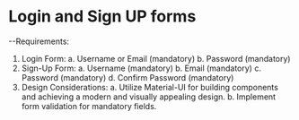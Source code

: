 # Login and Sign UP forms

--Requirements:
1. Login Form:
a. Username or Email (mandatory)
b. Password (mandatory)
2. Sign-Up Form:
a. Username (mandatory)
b. Email (mandatory)
c. Password (mandatory)
d. Confirm Password (mandatory)
3. Design Considerations:
a. Utilize Material-UI for building components and achieving a modern and visually
appealing design.
b. Implement form validation for mandatory fields.
